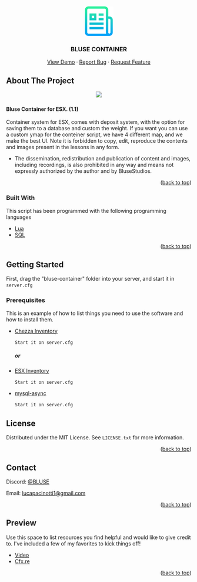 <div id="top"></div>




<!-- PROJECT LOGO -->
<br />
<div align="center">
  <a href="https://github.com/othneildrew/Best-README-Template">
    <img src="images/logo.png" alt="Logo" width="80" height="80">
  </a>

  <h3 align="center">BLUSE CONTAINER</h3>

  <p align="center">
    <a href="https://github.com/BBLLUUSSEE/BLUSE-CONTAINER">View Demo</a>
    ·
    <a href="https://github.com/BBLLUUSSEE/BLUSE-CONTAINER/issues">Report Bug</a>
    ·
    <a href="https://github.com/BBLLUUSSEE/BLUSE-CONTAINER/issues">Request Feature</a>
  </p>
</div>



<!-- ABOUT THE PROJECT -->
## About The Project

<div align="center">
  <img src="https://forum.cfx.re/uploads/default/original/4X/9/9/3/993312b00ec624cde687b688cf3d1bef54de26a1.jpeg">
</div>

#### Bluse Container for ESX. (1.1)

Container system for ESX, comes with deposit system, with the option for saving them to a database and custom the weight. If you want you can use a custom ymap for the conteiner script, we have 4 different map, and we make the best UI. Note it is forbidden to copy, edit, reproduce the contents and images present in the lessons in any form.

* The dissemination, redistribution and publication of content and images, including recordings, is also prohibited in any way and means not expressly authorized by the author and by BluseStudios.


<p align="right">(<a href="#top">back to top</a>)</p>



### Built With

This script has been programmed with the following programming languages

* [Lua](https://www.lua.org/)
* [SQL](https://www.mysql.com/)

<p align="right">(<a href="#top">back to top</a>)</p>



<!-- GETTING STARTED -->
## Getting Started

First, drag the "bluse-container" folder into your server, and start it in `server.cfg`

### Prerequisites

This is an example of how to list things you need to use the software and how to install them.
* [Chezza Inventory](https://forum.cfx.re/t/paid-release-chezzas-inventory-esx/2040417)
  ```sh
  Start it on server.cfg
  ```
  ##### or
* [ESX Inventory](https://forum.cfx.re/t/release-esx-inventory-hud-2-4-properties-trunks-players-shops-storages/388318)
  ```sh
  Start it on server.cfg
  ```
* [mysql-async](https://github.com/brouznouf/fivem-mysql-async)
  ```sh
  Start it on server.cfg
  ``` 
 


<!-- LICENSE -->
## License

Distributed under the MIT License. See `LICENSE.txt` for more information.

<p align="right">(<a href="#top">back to top</a>)</p>



<!-- CONTACT -->
## Contact

Discord: [@BLUSE](https://discord.gg/jxcHcK5JvM)

Email: [lucapacinotti1@gmail.com](https://www.google.com/intl/it/gmail/about/)

<p align="right">(<a href="#top">back to top</a>)</p>



<!-- ACKNOWLEDGMENTS -->
## Preview

Use this space to list resources you find helpful and would like to give credit to. I've included a few of my favorites to kick things off!

* [Video](https://streamable.com/ygh0za)
* [Cfx.re](https://forum.cfx.re/t/paid-release-bluse-container-esx/4778924)

<p align="right">(<a href="#top">back to top</a>)</p>



<!-- MARKDOWN LINKS & IMAGES -->
<!-- https://www.markdownguide.org/basic-syntax/#reference-style-links -->
[contributors-shield]: https://img.shields.io/github/contributors/othneildrew/Best-README-Template.svg?style=for-the-badge
[contributors-url]: https://github.com/othneildrew/Best-README-Template/graphs/contributors
[forks-shield]: https://img.shields.io/github/forks/othneildrew/Best-README-Template.svg?style=for-the-badge
[forks-url]: https://github.com/othneildrew/Best-README-Template/network/members
[stars-shield]: https://img.shields.io/github/stars/othneildrew/Best-README-Template.svg?style=for-the-badge
[stars-url]: https://github.com/othneildrew/Best-README-Template/stargazers
[issues-shield]: https://img.shields.io/github/issues/othneildrew/Best-README-Template.svg?style=for-the-badge
[issues-url]: https://github.com/othneildrew/Best-README-Template/issues
[license-shield]: https://img.shields.io/github/license/othneildrew/Best-README-Template.svg?style=for-the-badge
[license-url]: https://github.com/othneildrew/Best-README-Template/blob/master/LICENSE.txt
[linkedin-shield]: https://img.shields.io/badge/-LinkedIn-black.svg?style=for-the-badge&logo=linkedin&colorB=555
[linkedin-url]: https://linkedin.com/in/othneildrew
[product-screenshot]: images/screenshot.png
